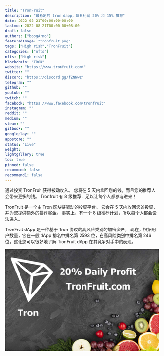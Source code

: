 ```yaml
---
title: "TronFruit"
description: "最稳定的 tron dapp，每日利润 20% 和 15% 推荐"
date: 2022-08-21T00:00:00+08:00
lastmod: 2022-08-21T00:00:00+08:00
draft: false
authors: ["boogArno"]
featuredImage: "tronfruit.png"
tags: ["High risk","TronFruit"]
categories: ["nfts"]
nfts: ["High risk"]
blockchain: "TRON"
website: "https://www.tronfruit.com/"
twitter: ""
discord: "https://discord.gg/fZNNwz"
telegram: ""
github: ""
youtube: ""
twitch: ""
facebook: "https://www.facebook.com/tronfruit"
instagram: ""
reddit: ""
medium: ""
steam: ""
gitbook: ""
googleplay: ""
appstore: ""
status: "Live"
weight: 
lightgallery: true
toc: true
pinned: false
recommend: false
recommend1: false
---
```

通过投资 TronFruit 获得被动收入。
您将在 5 天内拿回您的钱，而且您的推荐人会带来更多的钱。
Tronfruit 有 8 级推荐，足以让每个人都参与进来！

TronFruit 是一个由 Tron 区块链驱动的投资平台。 它会在 5 天内收回您的投资，并为您提供额外的推荐奖金。 事实上，有一个 8 级推荐计划，所以每个人都会设法进入。

TronFruit dApp 是一种基于 Tron 协议的高风险类别的加密资产。 现在，根据用户数量，它在一般 dApp 排名中排名第 2593 位，在高风险类别中排名第 246 位，这让您可以很好地了解 TronFruit dApp 在其竞争对手中的表现。

![tronfruit-dapp-high-risk-tron-image1_2c45038e8dd1239f5c19acdbb76ceead](tronfruit-dapp-high-risk-tron-image1_2c45038e8dd1239f5c19acdbb76ceead.png)
